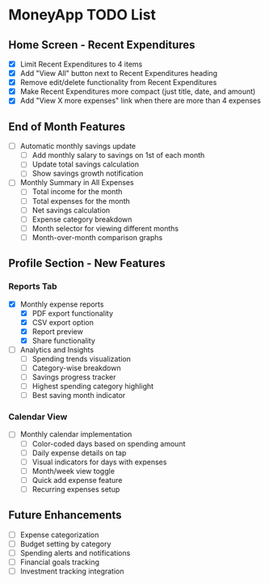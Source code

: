 # MoneyApp TODO List

## Home Screen - Recent Expenditures
- [x] Limit Recent Expenditures to 4 items
- [x] Add "View All" button next to Recent Expenditures heading
- [x] Remove edit/delete functionality from Recent Expenditures
- [x] Make Recent Expenditures more compact (just title, date, and amount)
- [x] Add "View X more expenses" link when there are more than 4 expenses

## End of Month Features
- [ ] Automatic monthly savings update
  - [ ] Add monthly salary to savings on 1st of each month
  - [ ] Update total savings calculation
  - [ ] Show savings growth notification

- [ ] Monthly Summary in All Expenses
  - [ ] Total income for the month
  - [ ] Total expenses for the month
  - [ ] Net savings calculation
  - [ ] Expense category breakdown
  - [ ] Month selector for viewing different months
  - [ ] Month-over-month comparison graphs

## Profile Section - New Features

### Reports Tab
- [x] Monthly expense reports
  - [x] PDF export functionality
  - [x] CSV export option
  - [x] Report preview
  - [x] Share functionality

- [ ] Analytics and Insights
  - [ ] Spending trends visualization
  - [ ] Category-wise breakdown
  - [ ] Savings progress tracker
  - [ ] Highest spending category highlight
  - [ ] Best saving month indicator

### Calendar View
- [ ] Monthly calendar implementation
  - [ ] Color-coded days based on spending amount
  - [ ] Daily expense details on tap
  - [ ] Visual indicators for days with expenses
  - [ ] Month/week view toggle
  - [ ] Quick add expense feature
  - [ ] Recurring expenses setup

## Future Enhancements
- [ ] Expense categorization
- [ ] Budget setting by category
- [ ] Spending alerts and notifications
- [ ] Financial goals tracking
- [ ] Investment tracking integration 